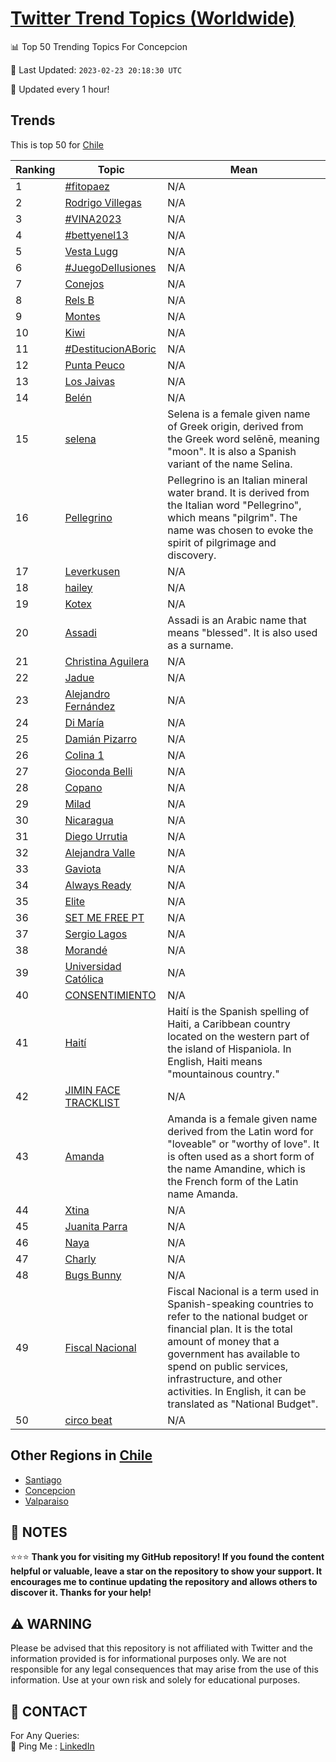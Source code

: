 [Twitter Trend Topics (Worldwide)](https://github.com/ErcinDedeoglu/Twitter-Trend-Topics)
==========


📊 Top 50 Trending Topics For Concepcion

📆 Last Updated: `2023-02-23 20:18:30 UTC`

🔧 Updated every 1 hour!


## Trends

This is top 50 for [Chile](</Chile>)

| Ranking | Topic | Mean |
| ------- | ------------ | ------------ |
| 1 | [#fitopaez](http://twitter.com/search?q=%23fitopaez) | N/A |
| 2 | [Rodrigo Villegas](http://twitter.com/search?q=Rodrigo+Villegas) | N/A |
| 3 | [#VINA2023](http://twitter.com/search?q=%23VINA2023) | N/A |
| 4 | [#bettyenel13](http://twitter.com/search?q=%23bettyenel13) | N/A |
| 5 | [Vesta Lugg](http://twitter.com/search?q=Vesta+Lugg) | N/A |
| 6 | [#JuegoDeIlusiones](http://twitter.com/search?q=%23JuegoDeIlusiones) | N/A |
| 7 | [Conejos](http://twitter.com/search?q=Conejos) | N/A |
| 8 | [Rels B](http://twitter.com/search?q=Rels+B) | N/A |
| 9 | [Montes](http://twitter.com/search?q=Montes) | N/A |
| 10 | [Kiwi](http://twitter.com/search?q=Kiwi) | N/A |
| 11 | [#DestitucionABoric](http://twitter.com/search?q=%23DestitucionABoric) | N/A |
| 12 | [Punta Peuco](http://twitter.com/search?q=Punta+Peuco) | N/A |
| 13 | [Los Jaivas](http://twitter.com/search?q=Los+Jaivas) | N/A |
| 14 | [Belén](http://twitter.com/search?q=Bel%c3%a9n) | N/A |
| 15 | [selena](http://twitter.com/search?q=selena) | Selena is a female given name of Greek origin, derived from the Greek word selēnē, meaning "moon". It is also a Spanish variant of the name Selina. |
| 16 | [Pellegrino](http://twitter.com/search?q=Pellegrino) | Pellegrino is an Italian mineral water brand. It is derived from the Italian word "Pellegrino", which means "pilgrim". The name was chosen to evoke the spirit of pilgrimage and discovery. |
| 17 | [Leverkusen](http://twitter.com/search?q=Leverkusen) | N/A |
| 18 | [hailey](http://twitter.com/search?q=hailey) | N/A |
| 19 | [Kotex](http://twitter.com/search?q=Kotex) | N/A |
| 20 | [Assadi](http://twitter.com/search?q=Assadi) | Assadi is an Arabic name that means "blessed". It is also used as a surname. |
| 21 | [Christina Aguilera](http://twitter.com/search?q=Christina+Aguilera) | N/A |
| 22 | [Jadue](http://twitter.com/search?q=Jadue) | N/A |
| 23 | [Alejandro Fernández](http://twitter.com/search?q=Alejandro+Fern%c3%a1ndez) | N/A |
| 24 | [Di María](http://twitter.com/search?q=Di+Mar%c3%ada) | N/A |
| 25 | [Damián Pizarro](http://twitter.com/search?q=Dami%c3%a1n+Pizarro) | N/A |
| 26 | [Colina 1](http://twitter.com/search?q=Colina+1) | N/A |
| 27 | [Gioconda Belli](http://twitter.com/search?q=Gioconda+Belli) | N/A |
| 28 | [Copano](http://twitter.com/search?q=Copano) | N/A |
| 29 | [Milad](http://twitter.com/search?q=Milad) | N/A |
| 30 | [Nicaragua](http://twitter.com/search?q=Nicaragua) | N/A |
| 31 | [Diego Urrutia](http://twitter.com/search?q=Diego+Urrutia) | N/A |
| 32 | [Alejandra Valle](http://twitter.com/search?q=Alejandra+Valle) | N/A |
| 33 | [Gaviota](http://twitter.com/search?q=Gaviota) | N/A |
| 34 | [Always Ready](http://twitter.com/search?q=Always+Ready) | N/A |
| 35 | [Elite](http://twitter.com/search?q=Elite) | N/A |
| 36 | [SET ME FREE PT](http://twitter.com/search?q=SET+ME+FREE+PT) | N/A |
| 37 | [Sergio Lagos](http://twitter.com/search?q=Sergio+Lagos) | N/A |
| 38 | [Morandé](http://twitter.com/search?q=Morand%c3%a9) | N/A |
| 39 | [Universidad Católica](http://twitter.com/search?q=Universidad+Cat%c3%b3lica) | N/A |
| 40 | [CONSENTIMIENTO](http://twitter.com/search?q=CONSENTIMIENTO) | N/A |
| 41 | [Haití](http://twitter.com/search?q=Hait%c3%ad) | Haití is the Spanish spelling of Haiti, a Caribbean country located on the western part of the island of Hispaniola. In English, Haiti means "mountainous country." |
| 42 | [JIMIN FACE TRACKLIST](http://twitter.com/search?q=JIMIN+FACE+TRACKLIST) | N/A |
| 43 | [Amanda](http://twitter.com/search?q=Amanda) | Amanda is a female given name derived from the Latin word for "loveable" or "worthy of love". It is often used as a short form of the name Amandine, which is the French form of the Latin name Amanda. |
| 44 | [Xtina](http://twitter.com/search?q=Xtina) | N/A |
| 45 | [Juanita Parra](http://twitter.com/search?q=Juanita+Parra) | N/A |
| 46 | [Naya](http://twitter.com/search?q=Naya) | N/A |
| 47 | [Charly](http://twitter.com/search?q=Charly) | N/A |
| 48 | [Bugs Bunny](http://twitter.com/search?q=Bugs+Bunny) | N/A |
| 49 | [Fiscal Nacional](http://twitter.com/search?q=Fiscal+Nacional) | Fiscal Nacional is a term used in Spanish-speaking countries to refer to the national budget or financial plan. It is the total amount of money that a government has available to spend on public services, infrastructure, and other activities. In English, it can be translated as "National Budget". |
| 50 | [circo beat](http://twitter.com/search?q=circo+beat) | N/A |



## Other Regions in [Chile](</Chile>)

* [Santiago](</Chile/Santiago.md>)
* [Concepcion](</Chile/Concepcion.md>)
* [Valparaiso](</Chile/Valparaiso.md>)



## 📝 NOTES

⭐⭐⭐ **Thank you for visiting my GitHub repository! If you found the content helpful or valuable, leave a star on the repository to show your support. It encourages me to continue updating the repository and allows others to discover it. Thanks for your help!**


## ⚠️ WARNING

Please be advised that this repository is not affiliated with Twitter and the information provided is for informational purposes only. We are not responsible for any legal consequences that may arise from the use of this information. Use at your own risk and solely for educational purposes.


## 📨 CONTACT

 For Any Queries:  
            🏓 Ping Me : [LinkedIn](https://www.linkedin.com/in/ercindedeoglu/)
